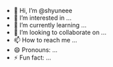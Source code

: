 - 👋 Hi, I’m @shyuneee
- 👀 I’m interested in ...
- 🌱 I’m currently learning ...
- 💞️ I’m looking to collaborate on ...
- 📫 How to reach me ...
- 😄 Pronouns: ...
- ⚡ Fun fact: ...

<!---
shyuneee/shyuneee is a ✨ special ✨ repository because its `README.md` (this file) appears on your GitHub profile.
You can click the Preview link to take a look at your changes.
--->
